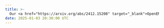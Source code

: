 ```yaml
---
title: >- 
  Our <a href="https://arxiv.org/abs/2412.15208" target="_blank">OpenEMMA</a> paper has been accepted to the <a href="https://llvm-ad.github.io/" target="_blank">3rd WACV Workshop on Large Language and Vision Models for Autonomous Driving (LLVM-AD)</a>. Thanks to all the collaborators. 
date: 2025-01-03 20:30:00 UTC
---
```



